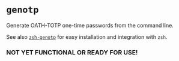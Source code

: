 # `genotp`

Generate OATH-TOTP one-time passwords from the command line.

See also [`zsh-genotp`][link-zsh-genotp] for easy installation and integration with `zsh`. 

### NOT YET FUNCTIONAL OR READY FOR USE!

[link-zsh-genotp]: https://github.com/daveio/zsh-genotp
